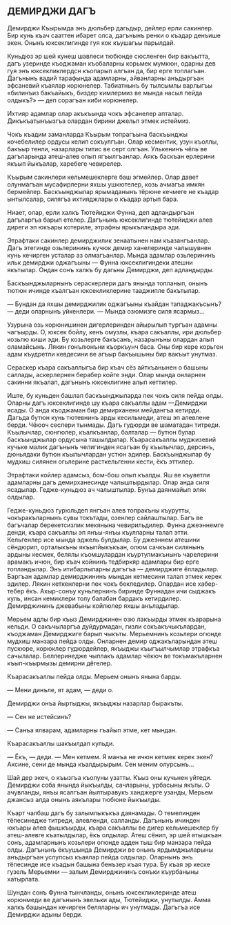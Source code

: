 ## ДЕМИРДЖИ ДАГЪ

Демирджи Къырымда энъ дюльбер дагьдыр, дейлер ерли сакинлер. Бир кунь къач сааттен ибарет олса, дагънынъ ренки о къадар денъише экен. Онынъ юксеклигинде гуя кок къушагьы парылдай.

Куньдюз эр шей кунеш шавлеси тюбюнде сюсленген бир вакъытта, дагъ узеринде къоджаман къобаларны корьмек мумкюн, одарны дев гуя энъ юксекликлердсн къопарып алгъан да, бир ерге топлагъан. Дагънынъ вадий тарафында адамларны, айванларны анъдыргъан эфсаневий къаялар корюнелер. Табиатнынъ бу тылсымлы варлыгъы «билинъиз бакъайыкъ, биздер кимлермиз ве мында насыл пейда олдыкъ?» — деп сорагъан киби корюнелер.

Ихтияр адамлар олар акъкъында чокъ эфсанелер апталар. Дикъкъатынъызгъа олардан бирини джельп этмек истеймиз.

Чокъ къадим заманларда Къырым топрагъына баскъынджы кочебелилер ордусы келип сокъулгъан. Олар кесментик, узун къоллы, бакъыр тенли, назарлары титис ве серт олгъан. Улькенинъ чёль ве дагъларында атеш-алев олып ягъылгъанлар. Аякъ баскъан ерлерини якъып йыкъалар, харебеге чевирелер.

Къырым сакинлери кельмешеклерге баш эгмейлер. Олар давет олунмагъан мусафирлерни яхшы ушкютелер, козь ачмагъа имкян бермейлер. Баскъынджылар ярымаданынъ тёрюне кечмеге не къадар ынтылсалар, силягъа ихтияджлары о къадар артып бара.

Ниает, олар, ерли халкъ Тютейиджи Фунна, деп адландыргъан дагъларгъа барып етелер. Дагънынъ юксеклигинде тютейиджи алев диреги эп юкъары котериле, этрафны ярыкъландыра эди.

Этрафтаки сакинлер демирджилик зенаатынен нам къазангъанлар. Дагъ этегинде озьлерининъ кучюк демир ханелеринде чалышувнен кунь кечирген усталар аз олмагъанлар. Мында адамлар озьлерининъ ильк демирджи оджагъыны — Фунна юксеклигиндеки атешни якътылар. Ондан сонъ халкъ бу дагьны Демирджи, деп адландырды.

Баскъынджыларнынъ сераскерлери дагъ янында топланып, онынъ тютюн ичинде къалгъан юксекликлерине тааджипле бакътылар.

— Бундан да яхшы демирджилик оджагъыны къайдан тападжакъсынъ? — деди оларнынъ уйкенлери. — Мында озюмизге силя ясармыз...

Узурына озь корюнишинен дигерлеринден айырылып тургъан адамны чагъырды. О, юксек бойлу, кенъ омузлы, къара сакъаллы, ири дюльбер козьлю киши эди. Бу козьлерге бакъсанъ, назарынъны олардан алып оламайсынъ. Лякин гонълюнъни къоркъунч баса. Оны бир кере корьген адам къудретли кевдесини ве агъыр бакъышыны бир вакъыт унутмаз.

Сераскер къара сакъаллыгъа бир къач сёз айткъанынен о башыны саллады, аскерлернен берабер койге энди. Олар мында онларнен сакинни якъалап, дагънынъ юксеклигине алып кеттилер.

Иште, бу куньден башлап баскъынджыларда пек чокъ силя пейда олды. Оларны дагъ юксеклигинде шу къара сакъаллы адам —Демирджи ясады. О анда къоджаман бир демирханени мейдангъа кетирди. Дагъда бутюн кунь тютевнинъ арды кесильмеди, атеш эп алевлене берди. Чёюоч сеслери тынмады. Дагъ гудюрди ве шаматадан титреди. Къылычлар, сюнгюлер, къалкъанлар, балталар — бутюн булар баскъынджылар ордусына ташылдылар. Къарасакъаллы муджизевий кучьке малик дагънынъ челигинден ясагъан бу къылычлар, дерсинъ, дюньядаки бутюн къылычлардан устюн эдилер. Баскъынджылар бу мудхиш силянен огьлерине расткельгенни кести, ёкъ эттилер.

Этрафтаки койлер адамсыз, бом-бош олып къалды. Яш ве къуветли адамларны дагъ демирханесинде чалыштырдылар. Олар анда силя ясадылар. Гедже-куньдюз ач чалыштылар. Бунъа даянмайып эляк олдылар.

Гедже-куньдюз гурюльдеп янгъан алев топракъны къурутты, чокъракъларнынъ сувы токътады, озенлер сайлаштылар. Багъ ве багъчалар берекетсизлик мекянына чевирильдилер. Фунна джеэннемге денди, къара сакъаллы эп янъы-янъы къулларны талап этти. Кельгенлер исе мында эджель булдылар. Бу джеэннем атешини сёндюрип, орталыкъны якъыпйыкъкъан, олюм сачкъан силянынъ ардыны кесмек, белялы къомшулардан къуртулмакънынъ чарелерини арамакъ ичюн, бир къач койнинъ тедбиркяр адамлары бир ерге топландылар. Энъ итибарлыларны дагъгъа — демирджиге ёлладылар. Баргъан адамлар демирджининъ мындан кетмесини талап этмек керек эдилер. Лякин кеткенлерни пек чокъ бекледилер. Олардан исе хабер-тебер ёкъ. Ахыр-сонъу куньлернинъ биринде Фуннадан ичи сыджакъ куль, инсан кемиклери толу балабан бардакъ кетирдилер. Демирджининъ джевабыны койлюлер яхшы анъладылар.

Мерьем адлы бир къыз Демирджинен озю лакъырды этмек къарарына кельди. О сакъчыларгъа дуйдурмадан, гизли сокъакъчыкълардан, къоджаман Демирджиге барып чыкъты. Мерьемнинъ козьлери огюнде мудхиш манзара пейда олды. Онларнен демир оджакъларындан атеш пускюре, корюклер гудюрдейлер, якъыджы къыгъылчымлар этрафкъа сачылалар. Беллеринедже чыплакъ адамлар чёкюч ве токъмакъларнен къып-къырмызы демирни дёгелер.

Къарасакъаллы пейда олды. Мерьем онынъ янына барды.

— Мени динъле, ят адам, — деди о.

Демирджи онъа йыртыджы, якъыджы назарлар быракъты.

— Сен не истейсинъ?

— Санъа ялварам, адамларны гъайып этме, кет мындан.

Къарасакъаллы шакъылдап кульди.

— Ёкъ, — деди. — Мен кетмем. Я манъа не ичюн кетмек керек экен? Аксине, сени де мында къалдырырым. Сен меним олурсынъ...

Шай дер экеч, о къызгъа къолуны узатты. Къыз оны кучьнен уйтеди. Демирджи соба янында йыкъылды, сачларыны, урбасыны якъты. О ачувланды, янъы ясалгъан йылтыравукъ ханджерге узанды, Мерьем джансыз алда онынъ аякълары тюбюне йыкъылды.

Къарт чалбаш дагъ бу залымлыкъкъа даянамады. О темелинден тёпесинедже титреди, алевленди, салланды. Дагънынъ ичинден юкъары алев фышкъырды, къара сакъаллы ве дигер кельмешеклер бу атеш-алевге къатылдылар, ёкъ олдылар. Атеш сёнип, эр шей ятышкъан сонъ, адамларнынъ козьлери огюнде адден тыш бир манзара пейда олды. Дагънынъ ёкъушында Демирджи ве онынъ ярдымджыларыны анъдыргъан услупсыз къаялар пейда олдылар. Оларнынъ энъ тёпесинде исе къадын башына бенъзер къая тура. Бу къая эр кеске гузель Мерьемни — залым Демирджининъ сонъки къурбаныны хатырлата.

Шундан сонъ Фунна тынчланды, онынъ юксекликлеринде атеш корюнмеди ве дагънынъ эвельки ады, Тютейиджи, унутылды. Амма халкъ башындан кечирген беляларны ич унутмады. Дагъгъа исе Демирджи адыны берди.
